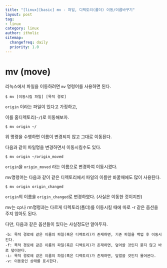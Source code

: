 ```yaml
---
title: "[linux][basic] mv - 파일, 디렉토리(폴더) 이동/이름바꾸기"
layout: post
tag:
- linux
category: linux
author: itholic
sitemap:
  changefreq: daily
  priority: 1.0
---
```


# mv (move)

리눅스에서 파일을 이동하려면 `mv` 명령어를 사용하면 된다.

```
$ mv [이동시킬 파일] [목적 경로]
```

`origin` 이라는 파일이 있다고 가정하고,

이를 홈디렉토리(`~/`)로 이동해보자.

```
$ mv origin ~/
```

위 명령을 수행하면 이름이 변경되지 않고 그대로 이동된다.

다음과 같이 파일명을 변경하면서 이동시킬수도 있다.

```
$ mv origin ~/origin_moved
```

`origin`을 `origin_moved` 라는 이름으로 변경하여 이동시켰다.

mv명령어는 다음과 같이 같은 디렉토리에서 파일의 이름만 바꿀때에도 많이 사용된다.

```
$ mv origin origin_changed
```

`origin`의 이름을 `origin_changed`로 변경하였다. (사실은 이동한 것이지만)

mv는 cp나 rm명령과는 다르게 디렉토리(폴더)를 이동시킬 때에 따로 -r 같은 옵션을 주지 않아도 된다.

다만, 다음과 같은 옵션들이 있다는 사실정도만 알아두자.

```
-b: 목적 경로에 같은 이름의 파일(혹은 디렉토리)가 존재하면, 기존 파일을 백업 후 이동시킨다.
-f: 목적 경로에 같은 이름의 파일(혹은 디렉토리)가 존재하면, 덮어쓸 것인지 묻지 않고 바로 덮어쓴다.
-i: 목적 경로에 같은 이름의 파일(혹은 디렉토리)가 존재하면, 덮얼쓸 것인지 물어본다.
-v: 이동중인 상태를 표시한다.
```
